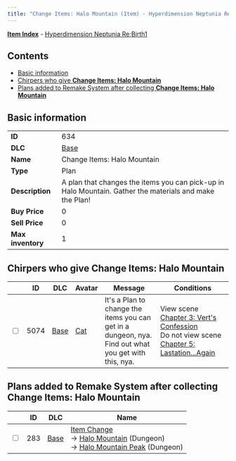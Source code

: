 ```yaml
---
title: "Change Items: Halo Mountain (Item) - Hyperdimension Neptunia Re;Birth1"
---
```


[**Item Index**](/neptunia/rb1/item/index.html) - [Hyperdimension Neptunia Re;Birth1](/neptunia/rb1)

## Contents

- [Basic information](#basic-information)
- [Chirpers who give **Change Items: Halo Mountain**](#chirpers-who-give-change-items-halo-mountain)
- [Plans added to Remake System after collecting **Change Items: Halo Mountain**](#plans-added-to-remake-system-after-collecting-change-items-halo-mountain)

## Basic information

|   |   |
| -- | -- |
| **ID** | 634 |
| **DLC** | [Base](/neptunia/rb1/dlc/1-base.html) |
| **Name** | Change Items: Halo Mountain |
| **Type** | Plan |
| **Description** | A plan that changes the items you can pick-up in Halo Mountain. Gather the materials and make the Plan! |
| **Buy Price** | 0 |
| **Sell Price** | 0 |
| **Max inventory** | 1 |

## Chirpers who give **Change Items: Halo Mountain**

|    | ID | DLC | Avatar | Message | Conditions |
| -- | -- | --- | ------ | ------- | ---------- |
| <input type="checkbox" id="rb1-chirper-event-1-5074" class="trackbox" /> | 5074 | [Base](/neptunia/rb1/dlc/1-base.html) | [Cat](/neptunia/rb1/avatar/1-226-cat.html) | It's a Plan to change the items you can get in a dungeon, nya.<br />Find out what you get with this, nya. | View scene [Chapter 3: Vert's Confession](/neptunia/rb1/scene/1-315-chapter-3-verts-confession.html)<br />Do not view scene [Chapter 5: Lastation...Again](/neptunia/rb1/scene/1-501-chapter-5-lastation-again.html) |

## Plans added to Remake System after collecting **Change Items: Halo Mountain**

|    | ID | DLC | Name |
| -- | -- | --- | ---- |
| <input type="checkbox" id="rb1-remake-1-283" class="trackbox" /> | 283 | [Base](/neptunia/rb1/dlc/1-base.html) | [Item Change](/neptunia/rb1/remake/1-283-item-change.html)<br />→ [Halo Mountain](/neptunia/rb1/dungeon/1-10-halo-mountain.html) (Dungeon)<br />→ [Halo Mountain Peak](/neptunia/rb1/dungeon/1-11-halo-mountain-peak.html) (Dungeon) |